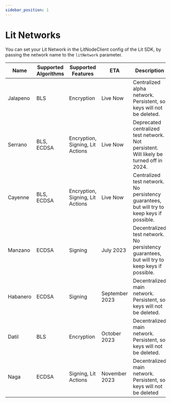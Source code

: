```yaml
---
sidebar_position: 1
---
```


# Lit Networks

You can set your Lit Network in the LitNodeClient config of the Lit SDK, by passing the network name to the `litNetwork` parameter.

| Name     | Supported Algorithms | Supported Features               | ETA            | Description                                                                                   | Status                                   |
| -------- | -------------------- | -------------------------------- | -------------- | --------------------------------------------------------------------------------------------- | ---------------------------------------- |
| Jalapeno | BLS                  | Encryption                       | Live Now       | Centralized alpha network. Persistent, so keys will not be deleted.                           | https://jalapeno-status.litprotocol.com/ |
| Serrano  | BLS, ECDSA           | Encryption, Signing, Lit Actions | Live Now       | Deprecated centralized test network. Not persistent. Will likely be turned off in 2024.       | https://serrano-status.litprotocol.com/  |
| Cayenne  | BLS, ECDSA           | Encryption, Signing, Lit Actions | Live Now       | Centralized test network. No persistency guarantees, but will try to keep keys if possible.   | https://cayenne-status.litprotocol.com/  |
| Manzano  | ECDSA                | Signing                          | July 2023      | Decentralized test network. No persistency guarantees, but will try to keep keys if possible. | Coming Soon                              |
| Habanero | ECDSA                | Signing                          | September 2023 | Decentralized main network. Persistent, so keys will not be deleted.                          | Coming Soon                              |
| Datil    | BLS                  | Encryption                       | October 2023   | Decentralized main network. Persistent, so keys will not be deleted.                          | Coming Soon                              |
| Naga     | ECDSA                | Signing, Lit Actions             | November 2023  | Decentralized main network. Persistent, so keys will not be deleted                           | Coming Soon                              |
